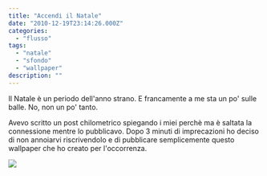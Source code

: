 ```yaml
---
title: "Accendi il Natale"
date: "2010-12-19T23:14:26.000Z"
categories:
  - "flusso"
tags:
  - "natale"
  - "sfondo"
  - "wallpaper"
description: ""
---
```


Il Natale è un periodo dell'anno strano. E francamente a me sta un po' sulle balle. No, non un po' tanto.

Avevo scritto un post chilometrico spiegando i miei perchè ma è saltata la connessione mentre lo pubblicavo. Dopo 3 minuti di imprecazioni ho deciso di non annoiarvi riscrivendolo e di pubblicare semplicemente questo wallpaper che ho creato per l'occorrenza.

![](https://enricodeleo.s3.eu-south-1.amazonaws.com/uploads/2010/12/accendi.jpg)
